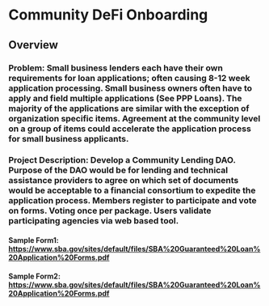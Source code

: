# Community DeFi Onboarding
## Overview
### Problem: Small business lenders each have their own requirements for loan applications; often causing 8-12 week application processing. Small business owners often have to apply and field multiple applications (See PPP Loans). The majority of the applications are similar with the exception of organization specific items. Agreement at the community level on a group of items could accelerate the application process for small business applicants.
### Project Description: Develop a Community Lending DAO. Purpose of the DAO would be for lending and technical assistance providers to agree on which set of documents would be acceptable to a financial consortium to expedite the application process. Members register to participate and vote on forms. Voting once per package. Users validate participating agencies via web based tool.
#### Sample Form1: https://www.sba.gov/sites/default/files/SBA%20Guaranteed%20Loan%20Application%20Forms.pdf
#### Sample Form2: https://www.sba.gov/sites/default/files/SBA%20Guaranteed%20Loan%20Application%20Forms.pdf
